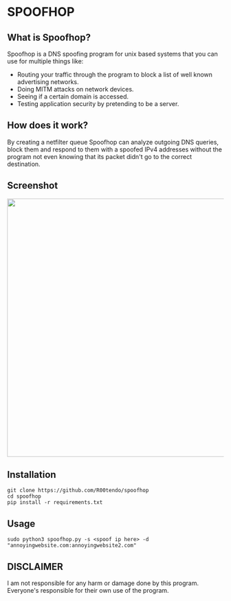 # SPOOFHOP

## What is Spoofhop?
Spoofhop is a DNS spoofing program for unix based systems that you can use for multiple things like:
* Routing your traffic through the program to block a list of well known advertising networks.
* Doing MITM attacks on network devices.
* Seeing if a certain domain is accessed.
* Testing application security by pretending to be a server.

## How does it work?
By creating a netfilter queue Spoofhop can analyze outgoing DNS queries, block them and respond to them with a spoofed IPv4 addresses
without the program not even knowing that its packet didn't go to the correct destination.

## Screenshot
<img src="https://github.com/R00tendo/spoofhop/assets/72181445/35d3f785-f68a-436f-b8da-c6a5f099a280" width=600 heigth=750></img>

## Installation
```
git clone https://github.com/R00tendo/spoofhop
cd spoofhop
pip install -r requirements.txt
```

## Usage
`sudo python3 spoofhop.py -s <spoof ip here> -d "annoyingwebsite.com:annoyingwebsite2.com"`

## DISCLAIMER
I am not responsible for any harm or damage done by this program. Everyone's responsible for their own use of the program.
